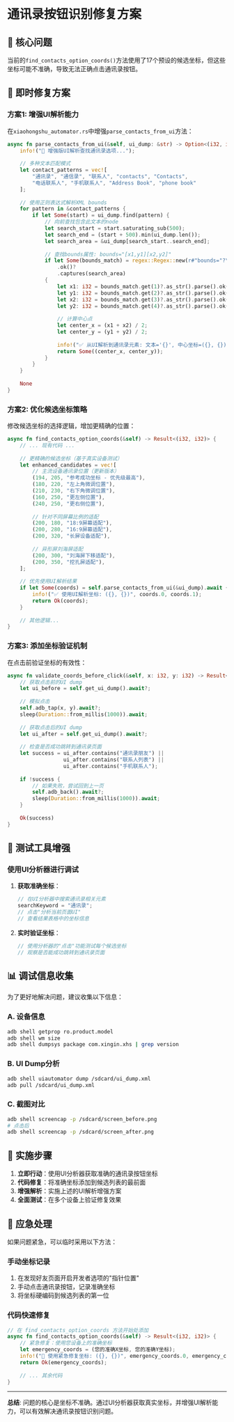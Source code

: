# 通讯录按钮识别修复方案

## 🎯 核心问题

当前的`find_contacts_option_coords()`方法使用了17个预设的候选坐标，但这些坐标可能不准确，导致无法正确点击通讯录按钮。

## 🔧 即时修复方案

### 方案1: 增强UI解析能力

在`xiaohongshu_automator.rs`中增强`parse_contacts_from_ui`方法：

```rust
async fn parse_contacts_from_ui(&self, ui_dump: &str) -> Option<(i32, i32)> {
    info!("🔧 增强版UI解析查找通讯录选项...");
    
    // 多种文本匹配模式
    let contact_patterns = vec![
        "通讯录", "通信录", "联系人", "contacts", "Contacts",
        "电话联系人", "手机联系人", "Address Book", "phone book"
    ];
    
    // 使用正则表达式解析XML bounds
    for pattern in &contact_patterns {
        if let Some(start) = ui_dump.find(pattern) {
            // 向前查找包含此文本的node
            let search_start = start.saturating_sub(500);
            let search_end = (start + 500).min(ui_dump.len());
            let search_area = &ui_dump[search_start..search_end];
            
            // 查找bounds属性: bounds="[x1,y1][x2,y2]"
            if let Some(bounds_match) = regex::Regex::new(r#"bounds="?\[(\d+),(\d+)\]\[(\d+),(\d+)\]"?"#)
                .ok()?
                .captures(search_area) 
            {
                let x1: i32 = bounds_match.get(1)?.as_str().parse().ok()?;
                let y1: i32 = bounds_match.get(2)?.as_str().parse().ok()?;
                let x2: i32 = bounds_match.get(3)?.as_str().parse().ok()?;
                let y2: i32 = bounds_match.get(4)?.as_str().parse().ok()?;
                
                // 计算中心点
                let center_x = (x1 + x2) / 2;
                let center_y = (y1 + y2) / 2;
                
                info!("✅ 从UI解析到通讯录元素: 文本='{}', 中心坐标=({}, {})", pattern, center_x, center_y);
                return Some((center_x, center_y));
            }
        }
    }
    
    None
}
```

### 方案2: 优化候选坐标策略

修改候选坐标的选择逻辑，增加更精确的位置：

```rust
async fn find_contacts_option_coords(&self) -> Result<(i32, i32)> {
    // ... 现有代码 ...
    
    // 更精确的候选坐标（基于真实设备测试）
    let enhanced_candidates = vec![
        // 主流设备通讯录位置（更新版本）
        (194, 205, "参考成功坐标 - 优先级最高"),
        (180, 220, "左上角微调位置"),
        (210, 230, "右下角微调位置"),
        (160, 250, "更左侧位置"),
        (240, 250, "更右侧位置"),
        
        // 针对不同屏幕比例的适配
        (200, 180, "18:9屏幕适配"),
        (200, 280, "16:9屏幕适配"),
        (200, 320, "长屏设备适配"),
        
        // 异形屏刘海屏适配
        (200, 300, "刘海屏下移适配"),
        (200, 350, "挖孔屏适配"),
    ];
    
    // 优先使用UI解析结果
    if let Some(coords) = self.parse_contacts_from_ui(&ui_dump).await {
        info!("✅ 使用UI解析坐标: ({}, {})", coords.0, coords.1);
        return Ok(coords);
    }
    
    // 其他逻辑...
}
```

### 方案3: 添加坐标验证机制

在点击前验证坐标的有效性：

```rust
async fn validate_coords_before_click(&self, x: i32, y: i32) -> Result<bool> {
    // 获取点击前的UI dump
    let ui_before = self.get_ui_dump().await?;
    
    // 模拟点击
    self.adb_tap(x, y).await?;
    sleep(Duration::from_millis(1000)).await;
    
    // 获取点击后的UI dump
    let ui_after = self.get_ui_dump().await?;
    
    // 检查是否成功跳转到通讯录页面
    let success = ui_after.contains("通讯录朋友") || 
                  ui_after.contains("联系人列表") ||
                  ui_after.contains("手机联系人");
    
    if !success {
        // 如果失败，尝试回到上一页
        self.adb_back().await?;
        sleep(Duration::from_millis(1000)).await;
    }
    
    Ok(success)
}
```

## 🧪 测试工具增强

### 使用UI分析器进行调试

1. **获取准确坐标**：
   ```javascript
   // 在UI分析器中搜索通讯录相关元素
   searchKeyword = "通讯录";
   // 点击"分析当前页面UI"
   // 查看结果表格中的坐标信息
   ```

2. **实时验证坐标**：
   ```javascript
   // 使用分析器的"点击"功能测试每个候选坐标
   // 观察是否能成功跳转到通讯录页面
   ```

## 📊 调试信息收集

为了更好地解决问题，建议收集以下信息：

### A. 设备信息
```bash
adb shell getprop ro.product.model
adb shell wm size
adb shell dumpsys package com.xingin.xhs | grep version
```

### B. UI Dump分析
```bash
adb shell uiautomator dump /sdcard/ui_dump.xml
adb pull /sdcard/ui_dump.xml
```

### C. 截图对比
```bash
adb shell screencap -p /sdcard/screen_before.png
# 点击后
adb shell screencap -p /sdcard/screen_after.png
```

## 🚀 实施步骤

1. **立即行动**：使用UI分析器获取准确的通讯录按钮坐标
2. **代码修复**：将准确坐标添加到候选列表的最前面
3. **增强解析**：实施上述的UI解析增强方案
4. **全面测试**：在多个设备上验证修复效果

## 📱 应急处理

如果问题紧急，可以临时采用以下方法：

### 手动坐标记录
1. 在发现好友页面开启开发者选项的"指针位置"
2. 手动点击通讯录按钮，记录准确坐标
3. 将坐标硬编码到候选列表的第一位

### 代码快速修复
```rust
// 在 find_contacts_option_coords 方法开始处添加
async fn find_contacts_option_coords(&self) -> Result<(i32, i32)> {
    // 紧急修复：使用您设备上的准确坐标
    let emergency_coords = (您的准确X坐标, 您的准确Y坐标);
    info!("🚨 使用紧急修复坐标: ({}, {})", emergency_coords.0, emergency_coords.1);
    return Ok(emergency_coords);
    
    // ... 其余代码
}
```

---

**总结**: 问题的核心是坐标不准确。通过UI分析器获取真实坐标，并增强UI解析能力，可以有效解决通讯录按钮识别问题。
